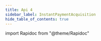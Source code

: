 ```yaml
---
title: Api 4
sidebar_label: InstantPaymentAcquisition
hide_table_of_contents: true
---
```


import Rapidoc from "@theme/Rapidoc"

<Rapidoc apiUrl="/v2.0/users/Transfers.InstantPayment">
</Rapidoc>

